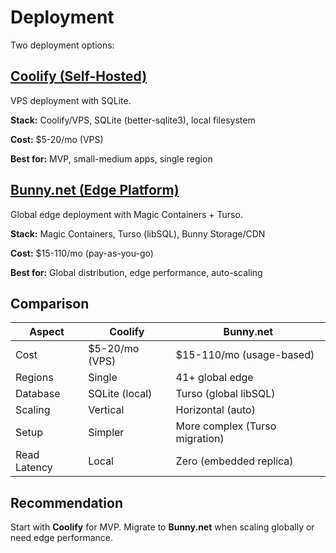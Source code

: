 # Deployment

Two deployment options:

## [Coolify (Self-Hosted)](./deployment-coolify.md)

VPS deployment with SQLite.

**Stack:** Coolify/VPS, SQLite (better-sqlite3), local filesystem

**Cost:** $5-20/mo (VPS)

**Best for:** MVP, small-medium apps, single region

## [Bunny.net (Edge Platform)](./deployment-bunny.net.md)

Global edge deployment with Magic Containers + Turso.

**Stack:** Magic Containers, Turso (libSQL), Bunny Storage/CDN

**Cost:** $15-110/mo (pay-as-you-go)

**Best for:** Global distribution, edge performance, auto-scaling

## Comparison

| Aspect       | Coolify        | Bunny.net                      |
| ------------ | -------------- | ------------------------------ |
| Cost         | $5-20/mo (VPS) | $15-110/mo (usage-based)       |
| Regions      | Single         | 41+ global edge                |
| Database     | SQLite (local) | Turso (global libSQL)          |
| Scaling      | Vertical       | Horizontal (auto)              |
| Setup        | Simpler        | More complex (Turso migration) |
| Read Latency | Local          | Zero (embedded replica)        |

## Recommendation

Start with **Coolify** for MVP. Migrate to **Bunny.net** when scaling
globally or need edge performance.
